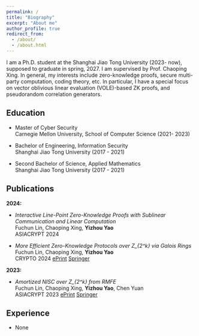 ```yaml
---
permalink: /
title: "Biography"
excerpt: "About me"
author_profile: true
redirect_from: 
  - /about/
  - /about.html
---
```


I am a Ph.D. student at the Shanghai Jiao Tong University (2023- now), supposed to graduate in spring, 2027. I am supervised by Prof. Chaoping Xing.
In general, my interests include zero-knowledge proofs, secure multi-party computation, coding theory, etc. In particular, I have a special focus on vector oblivious linear evaluation (VOLE)-based ZK proofs, and pseudorandom correlation generators.

  
  
<h2 id="education"> Education</h2>

- Master of Cyber Security   
  Carnegie Mellon University, School of Computer Science (2021- 2023)
  
- Bachelor of Engineering, Information Security   
  Shanghai Jiao Tong University (2017 - 2021)

- Second Bachelor of Science, Applied Mathematics   
  Shanghai Jiao Tong University (2017 - 2021)

<h2 id="publications"> Publications</h2>

**2024:**
- *Interactive Line-Point Zero-Knowledge Proofs with Sublinear Communication and Linear Computation*   
  Fuchun Lin, Chaoping Xing, **Yizhou Yao**  
  ASIACRYPT 2024 
  
- *More Efficient Zero-Knowledge Protocols over Z_{2^k} via Galois Rings*   
  Fuchun Lin, Chaoping Xing, **Yizhou Yao**  
  CRYPTO 2024  [ePrint](https://eprint.iacr.org/2023/150) [Springer](https://link.springer.com/chapter/10.1007/978-3-031-68400-5_13)

**2023:**
- *Amortized NISC over Z_{2^k} from RMFE*   
  Fuchun Lin, Chaoping Xing, **Yizhou Yao**, Chen Yuan  
  ASIACRYPT 2023  [ePrint](https://eprint.iacr.org/2023/1363) [Springer](https://link.springer.com/chapter/10.1007/978-981-99-8721-4_2)



<h2 id="experience"> Experience</h2>

- None 
 
